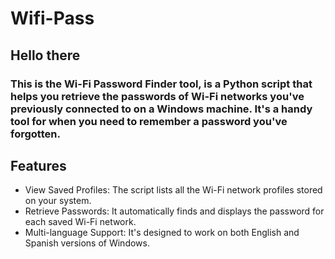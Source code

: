 # Wifi-Pass
## Hello there
### This is the Wi-Fi Password Finder tool, is a Python script that helps you retrieve the passwords of Wi-Fi networks you've previously connected to on a Windows machine. It's a handy tool for when you need to remember a password you've forgotten.

## Features
* View Saved Profiles: The script lists all the Wi-Fi network profiles stored on your system.
* Retrieve Passwords: It automatically finds and displays the password for each saved Wi-Fi network.
* Multi-language Support: It's designed to work on both English and Spanish versions of Windows.
